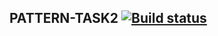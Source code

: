 ## PATTERN-TASK2 [![Build status](https://ci.appveyor.com/api/projects/status/fhesaqx2dbqqvwbl?svg=true)](https://ci.appveyor.com/project/Mari14460/patterns-task2)